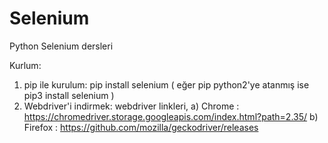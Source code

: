 # Selenium
Python Selenium dersleri


Kurlum:
1. pip ile kurulum: pip install selenium ( eğer pip python2'ye atanmış ise pip3 install selenium )
2. Webdriver'i indirmek:
  webdriver linkleri,
  a) Chrome : https://chromedriver.storage.googleapis.com/index.html?path=2.35/
  b) Firefox : https://github.com/mozilla/geckodriver/releases

